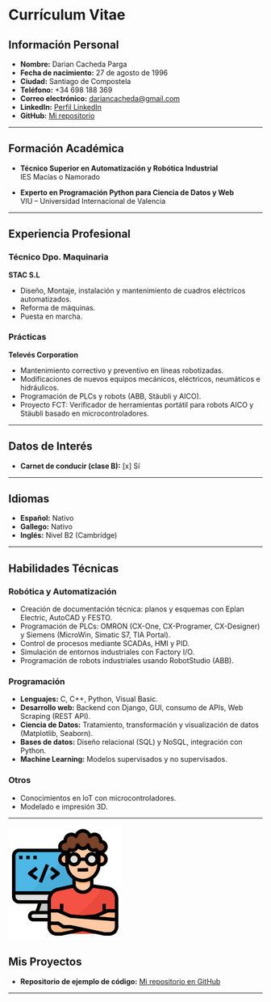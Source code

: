 # Currículum Vitae

## Información Personal

- **Nombre:** Darian Cacheda Parga
- **Fecha de nacimiento:** 27 de agosto de 1996
- **Ciudad:** Santiago de Compostela
- **Teléfono:** +34 698 188 369
- **Correo electrónico:** [dariancacheda@gmail.com](mailto:dariancacheda@gmail.com)
- **LinkedIn:** [Perfil LinkedIn](https://linkedin.com/in/dariancacheda)
- **GitHub:** [Mi repositorio](https://github.com/DarianCP)

---

## Formación Académica

- **Técnico Superior en Automatización y Robótica Industrial**  
  IES Macías o Namorado

- **Experto en Programación Python para Ciencia de Datos y Web**  
  VIU – Universidad Internacional de Valencia

---

## Experiencia Profesional

###  Técnico Dpo. Maquinaria
**STAC S.L**
- Diseño, Montaje, instalación y mantenimiento de cuadros eléctricos automatizados.  
- Reforma de máquinas.
- Puesta en marcha.

### Prácticas  
**Televés Corporation**
- Mantenimiento correctivo y preventivo en líneas robotizadas.  
- Modificaciones de nuevos equipos mecánicos, eléctricos, neumáticos e hidráulicos.  
- Programación de PLCs y robots (ABB, Stäubli y AICO).  
- Proyecto FCT: Verificador de herramientas portátil para robots AICO y Stäubli basado en microcontroladores.

---

## Datos de Interés

- **Carnet de conducir (clase B):** [x] Sí

---

## Idiomas

- **Español:** Nativo
- **Gallego:** Nativo
- **Inglés:** Nivel B2 (Cambridge)

---

## Habilidades Técnicas

### Robótica y Automatización
- Creación de documentación técnica: planos y esquemas con Eplan Electric, AutoCAD y FESTO.
- Programación de PLCs: OMRON (CX-One, CX-Programer, CX-Designer) y Siemens (MicroWin, Simatic S7, TIA Portal).
- Control de procesos mediante SCADAs, HMI y PID.
- Simulación de entornos industriales con Factory I/O.
- Programación de robots industriales usando RobotStudio (ABB).

### Programación
- **Lenguajes:** C, C++, Python, Visual Basic.  
- **Desarrollo web:** Backend con Django, GUI, consumo de APIs, Web Scraping (REST API).  
- **Ciencia de Datos:** Tratamiento, transformación y visualización de datos (Matplotlib, Seaborn).  
- **Bases de datos:** Diseño relacional (SQL) y NoSQL, integración con Python.  
- **Machine Learning:** Modelos supervisados y no supervisados.

### Otros
- Conocimientos en IoT con microcontroladores.  
- Modelado e impresión 3D.  

---

![Muestra de trabajo](imagen.png)

## Mis Proyectos

- **Repositorio de ejemplo de código:** [Mi repositorio en GitHub](https://github.com/A23DarianCP)
---
